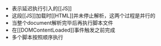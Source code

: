 - 表示延迟执行引入的[[JS]]
- 这段[[JS]]加载时[[HTML]]并未停止解析，这两个过程是并行的
- 当整个document解析完毕后再执行脚本文件
- 在[[DOMContentLoaded]]事件触发之前完成
- 多个脚本按照顺序执行